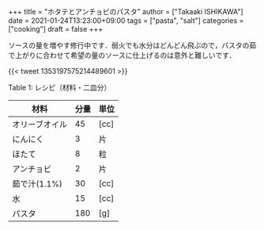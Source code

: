 +++
title = "ホタテとアンチョビのパスタ"
author = ["Takaaki ISHIKAWA"]
date = 2021-01-24T13:23:00+09:00
tags = ["pasta", "salt"]
categories = ["cooking"]
draft = false
+++

ソースの量を増やす修行中です．弱火でも水分はどんどん飛ぶので，パスタの茹で上がりに合わせて希望の量のソースに仕上げるのは意外と難しいです．

{{< tweet 1353197575214489601 >}}

<div class="table-caption">
  <span class="table-number">Table 1</span>:
  レシピ（材料・二皿分）
</div>

| 材料      | 分量 | 単位 |
|---------|----|----|
| オリーブオイル | 45  | [cc] |
| にんにく  | 3   | 片   |
| ほたて    | 8   | 粒   |
| アンチョビ | 2   | 片   |
| 茹で汁(1.1%) | 30  | [cc] |
| 水        | 15  | [cc] |
| パスタ    | 180 | [g]  |
